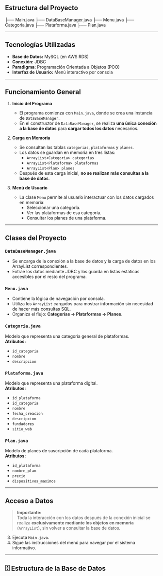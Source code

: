 ## Estructura del Proyecto
├── Main.java
├── DataBaseManager.java
├── Menu.java
├── Categoria.java
├── Plataforma.java
├── Plan.java

---

## Tecnologías Utilizadas

- **Base de Datos:** MySQL (en AWS RDS)
- **Conexión:** JDBC
- **Paradigma:** Programación Orientada a Objetos (POO)
- **Interfaz de Usuario:** Menú interactivo por consola

---

## Funcionamiento General

1. **Inicio del Programa**
   - El programa comienza con `Main.java`, donde se crea una instancia de `DataBaseManager`.
   - En el constructor de `DataBaseManager`, se realiza **una única conexión a la base de datos** para **cargar todos los datos** necesarios.

2. **Carga en Memoria**
   - Se consultan las tablas `categorias`, `plataformas` y `planes`.
   - Los datos se guardan en memoria en tres listas:
     - `ArrayList<Categoria> categorias`
     - `ArrayList<Plataforma> plataformas`
     - `ArrayList<Plan> planes`
   - Después de esta carga inicial, **no se realizan más consultas a la base de datos**.

3. **Menú de Usuario**
   - La clase `Menu` permite al usuario interactuar con los datos cargados en memoria:
     - Seleccionar una categoría.
     - Ver las plataformas de esa categoría.
     - Consultar los planes de una plataforma.

---

## Clases del Proyecto

### `DataBaseManager.java`
- Se encarga de la conexión a la base de datos y la carga de datos en los ArrayList correspondientes.
- Extrae los datos mediante JDBC y los guarda en listas estáticas accesibles por el resto del programa.

### `Menu.java`
- Contiene la lógica de navegación por consola.
- Utiliza los `ArrayList` cargados para mostrar información sin necesidad de hacer más consultas SQL.
- Organiza el flujo: **Categorías → Plataformas → Planes**.

### `Categoria.java`
Modelo que representa una categoría general de plataformas.  
**Atributos:**
- `id_categoria`
- `nombre`
- `descripcion`

### `Plataforma.java`
Modelo que representa una plataforma digital.  
**Atributos:**
- `id_plataforma`
- `id_categoria`
- `nombre`
- `fecha_creacion`
- `descripcion`
- `fundadores`
- `sitio_web`

### `Plan.java`
Modelo de planes de suscripción de cada plataforma.  
**Atributos:**
- `id_plataforma`
- `nombre_plan`
- `precio`
- `dispositivos_maximos`

---

## Acceso a Datos

> **Importante:**  
> Toda la interacción con los datos después de la conexión inicial se realiza **exclusivamente mediante los objetos en memoria** (`ArrayList`), sin volver a consultar la base de datos.

3. Ejecuta `Main.java`.
4. Sigue las instrucciones del menú para navegar por el sistema informativo.

---

## 🗄️ Estructura de la Base de Datos

